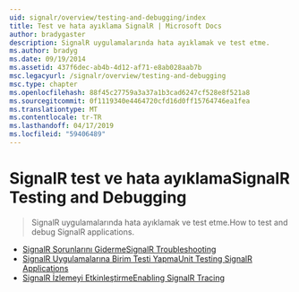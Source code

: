 ```yaml
---
uid: signalr/overview/testing-and-debugging/index
title: Test ve hata ayıklama SignalR | Microsoft Docs
author: bradygaster
description: SignalR uygulamalarında hata ayıklamak ve test etme.
ms.author: bradyg
ms.date: 09/19/2014
ms.assetid: 437f6dec-ab4b-4d12-af71-e8ab028aab7b
msc.legacyurl: /signalr/overview/testing-and-debugging
msc.type: chapter
ms.openlocfilehash: 88f45c27759a3a37a1b3cad6247cf528e8f521a8
ms.sourcegitcommit: 0f1119340e4464720cfd16d0ff15764746ea1fea
ms.translationtype: MT
ms.contentlocale: tr-TR
ms.lasthandoff: 04/17/2019
ms.locfileid: "59406489"
---
```

# <a name="signalr-testing-and-debugging"></a><span data-ttu-id="20348-103">SignalR test ve hata ayıklama</span><span class="sxs-lookup"><span data-stu-id="20348-103">SignalR Testing and Debugging</span></span>

> <span data-ttu-id="20348-104">SignalR uygulamalarında hata ayıklamak ve test etme.</span><span class="sxs-lookup"><span data-stu-id="20348-104">How to test and debug SignalR applications.</span></span>


- [<span data-ttu-id="20348-105">SignalR Sorunlarını Giderme</span><span class="sxs-lookup"><span data-stu-id="20348-105">SignalR Troubleshooting</span></span>](troubleshooting.md)
- [<span data-ttu-id="20348-106">SignalR Uygulamalarına Birim Testi Yapma</span><span class="sxs-lookup"><span data-stu-id="20348-106">Unit Testing SignalR Applications</span></span>](unit-testing-signalr-applications.md)
- [<span data-ttu-id="20348-107">SignalR İzlemeyi Etkinleştirme</span><span class="sxs-lookup"><span data-stu-id="20348-107">Enabling SignalR Tracing</span></span>](enabling-signalr-tracing.md)

